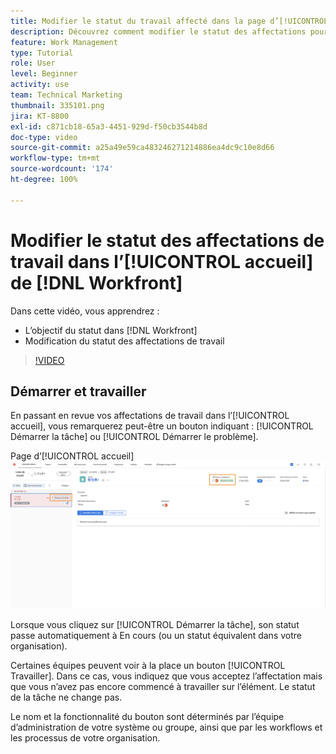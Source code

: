 ```yaml
---
title: Modifier le statut du travail affecté dans la page d’[!UICONTROL accueil]
description: Découvrez comment modifier le statut des affectations pour indiquer qu’un travail est en cours à partir de la page d’[!UICONTROL accueil]. Comprenez pourquoi le statut est important dans  [!DNL  Workfront].
feature: Work Management
type: Tutorial
role: User
level: Beginner
activity: use
team: Technical Marketing
thumbnail: 335101.png
jira: KT-8800
exl-id: c871cb18-65a3-4451-929d-f50cb3544b8d
doc-type: video
source-git-commit: a25a49e59ca483246271214886ea4dc9c10e8d66
workflow-type: tm+mt
source-wordcount: '174'
ht-degree: 100%

---
```


# Modifier le statut des affectations de travail dans l’[!UICONTROL accueil] de [!DNL Workfront]

Dans cette vidéo, vous apprendrez :

* L’objectif du statut dans [!DNL  Workfront]
* Modification du statut des affectations de travail

>[!VIDEO](https://video.tv.adobe.com/v/335101/?quality=12&learn=on)

## Démarrer et travailler

En passant en revue vos affectations de travail dans l’[!UICONTROL accueil], vous remarquerez peut-être un bouton indiquant : [!UICONTROL Démarrer la tâche] ou [!UICONTROL Démarrer le problème].

Page d’[!UICONTROL accueil] ![[!DNL Workfront] où le bouton indique [!UICONTROL Démarrer la tâche].](assets/worker-fundamentals-1.png)

Lorsque vous cliquez sur [!UICONTROL Démarrer la tâche], son statut passe automatiquement à En cours (ou un statut équivalent dans votre organisation).

Certaines équipes peuvent voir à la place un bouton [!UICONTROL Travailler]. Dans ce cas, vous indiquez que vous acceptez l’affectation mais que vous n’avez pas encore commencé à travailler sur l’élément. Le statut de la tâche ne change pas.

Le nom et la fonctionnalité du bouton sont déterminés par l’équipe d’administration de votre système ou groupe, ainsi que par les workflows et les processus de votre organisation.

<!---
learn more URLs
--->
